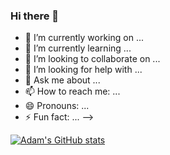 ### Hi there 👋

- 🔭 I’m currently working on ...
- 🌱 I’m currently learning ...
- 👯 I’m looking to collaborate on ...
- 🤔 I’m looking for help with ...
- 💬 Ask me about ...
- 📫 How to reach me: ...
- 😄 Pronouns: ...
- ⚡ Fun fact: ...
-->

[![Adam's GitHub stats](https://github-readme-stats.vercel.app/api?username=adamchappell00)](https://github.com/anuraghazra/github-readme-stats)
